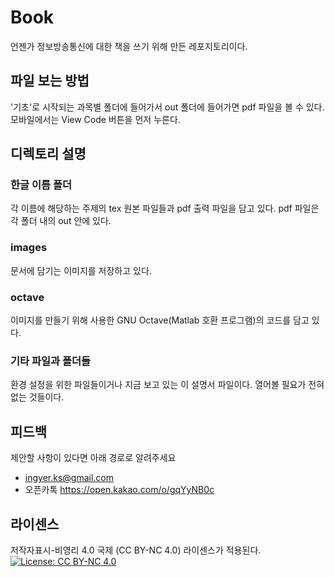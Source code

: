 # Book
언젠가 정보방송통신에 대한 책을 쓰기 위해 만든 레포지토리이다.

## 파일 보는 방법
'기초'로 시작되는 과목별 폴더에 들어가서 out 폴더에 들어가면 pdf 파일을 볼 수 있다.
모바일에서는 View Code 버튼을 먼저 누른다.

## 디렉토리 설명
### 한글 이름 폴더
각 이름에 해당하는 주제의 tex 원본 파일들과 pdf 출력 파일을 담고 있다. pdf 파일은 각 폴더 내의 out 안에 있다.
### images
문서에 담기는 이미지를 저장하고 있다.
### octave
이미지를 만들기 위해 사용한 GNU Octave(Matlab 호환 프로그램)의 코드를 담고 있다.
### 기타 파일과 폴더들
환경 설정을 위한 파일들이거나 지금 보고 있는 이 설명서 파일이다. 열어볼 필요가 전혀 없는 것들이다.

## 피드백
제안할 사항이 있다면 아래 경로로 알려주세요
* ingyer.ks@gmail.com
* 오픈카톡 https://open.kakao.com/o/gqYyNB0c

## 라이센스
저작자표시-비영리 4.0 국제 (CC BY-NC 4.0) 라이센스가 적용된다.
[![License: CC BY-NC 4.0](https://img.shields.io/badge/License-CC%20BY--NC%204.0-lightgrey.svg)](https://creativecommons.org/licenses/by-nc/4.0/)
